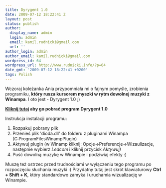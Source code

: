 ```yaml
---
title: Dyrygent 1.0
date: 2009-07-12 18:22:41 Z
layout: post
status: publish
author:
  display_name: admin
  login: admin
  email: kamil.rudnicki@gmail.com
  url: ''
author_login: admin
author_email: kamil.rudnicki@gmail.com
wordpress_id: 64
wordpress_url: http://www.rudnicki.info/?p=64
date_gmt: '2009-07-12 18:22:41 +0200'
tags: Polish
---
```


<p>Wczoraj koleżanka Ania przypomniała mi o fajnym pomyśle, zrobienia programiku, <strong>który rusza kursorem myszki w rytm dowolnej muzyki z Winampa</strong>. I oto jest - Dyrygent 1.0 ;)</p>
<p><strong><a href="http://www.rudnicki.info/wp-content/uploads/2009/07/dyrygent.rar">Kliknij tutaj</a> aby go pobrać program Dyrygent 1.0 </strong></p>
<p>Instrukcja instalacji programu:<strong> </strong></p>
<ol>
<li>Rozpakuj pobrany plik</li>
<li>Przenieś plik 'dioda.dll' do folderu z pluginami Winampa (C:ProgramFilesWinampPlugin)</li>
<li>Aktywuj plugin (w Winamp kliknij: Opcje-&gt;Preferencje-&gt;Wizaulizacje, następnie wybierz <em>Ledcom</em><strong> </strong>i kliknij przycisk <em>Aktywuj)</em></li>
<li>Puść dowolną muzykę w Winampie i podziwiaj efekty :)</li>
</ol>
<p>Muszę też ostrzec przed trudnościami w wyłączeniu tego programu po rozpoczęciu słuchania muzyki :) Przydatny tutaj jest skrót klawiaturowy <strong>Ctrl + Shift + K</strong>, który standardowo zamyka i uruchamia wizualizację w Winampie.</p>
